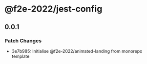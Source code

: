 # @f2e-2022/jest-config

## 0.0.1

### Patch Changes

- 3e7b985: Initialise @f2e-2022/animated-landing from monorepo template
